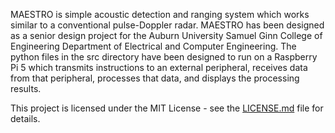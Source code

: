 MAESTRO is simple acoustic detection and ranging system which works similar to a conventional pulse-Doppler radar. MAESTRO has been designed as a senior design project for the Auburn University Samuel Ginn College of Engineering Department of Electrical and Computer Engineering. The python files in the src directory have been designed to run on a Raspberry Pi 5 which transmits instructions to an external peripheral, receives data from that peripheral, processes that data, and displays the processing results.

This project is licensed under the MIT License - see the [LICENSE.md](LICENSE.md) file for details.